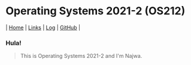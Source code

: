 # Operating Systems 2021-2 (OS212)

| [Home](#) | [Links]("") | [Log](https://nakarz.github.io/os212/TXT/mylog.txt) | [GitHub](https://github.com/nakarz/os212) |

### Hula!

> This is Operating Systems 2021-2 and I'm Najwa.
